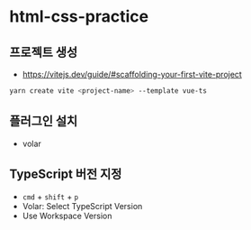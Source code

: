 # html-css-practice

## 프로젝트 생성

- https://vitejs.dev/guide/#scaffolding-your-first-vite-project

```sh
yarn create vite <project-name> --template vue-ts
```

## 플러그인 설치

- volar

## TypeScript 버전 지정

- `cmd` + `shift` + `p`
- Volar: Select TypeScript Version
- Use Workspace Version
